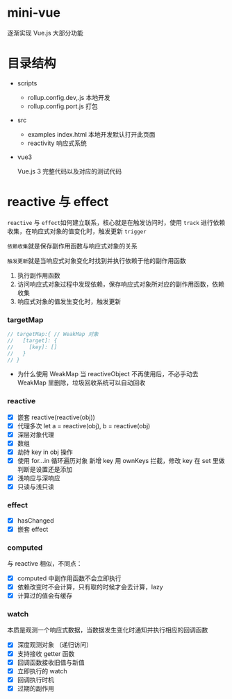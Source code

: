# mini-vue

逐渐实现 Vue.js 大部分功能

# 目录结构

- scripts

  - rollup.config.dev,.js
    本地开发
  - rollup.config.port.js
    打包

- src
  - examples
    index.html 本地开发默认打开此页面
  - reactivity
    响应式系统
- vue3

  Vue.js 3 完整代码以及对应的测试代码

# reactive 与 effect

`reactive` 与 `effect`如何建立联系，核心就是在触发访问时，使用 `track` 进行依赖收集，在响应式对象的值变化时，触发更新 `trigger`

`依赖收集`就是保存副作用函数与响应式对象的关系

`触发更新`就是当响应式对象变化时找到并执行依赖于他的副作用函数

1. 执行副作用函数
2. 访问响应式对象过程中发现依赖，保存响应式对象所对应的副作用函数，依赖收集
3. 响应式对象的值发生变化时，触发更新

### targetMap

```js
// targetMap:{ // WeakMap 对象
//   [target]: {
//     [key]: []
//   }
// }
```

- 为什么使用 WeakMap
  当 reactiveObject 不再使用后，不必手动去 WeakMap 里删除，垃圾回收系统可以自动回收

### reactive

- [x] 嵌套 reactive(reactive(obj))
- [x] 代理多次 let a = reactive(obj), b = reactive(obj)
- [x] 深层对象代理
- [x] 数组
- [x] 劫持 key in obj 操作
- [x] 使用 for...in 循环遍历对象 新增 key 用 ownKeys 拦截，修改 key 在 set 里做判断是设置还是添加
- [x] 浅响应与深响应
- [x] 只读与浅只读

### effect

- [x] hasChanged
- [x] 嵌套 effect

### computed

与 reactive 相似，不同点：

- [x] computed 中副作用函数不会立即执行
- [x] 依赖改变时不会计算，只有取的时候才会去计算，lazy
- [x] 计算过的值会有缓存

### watch

本质是观测一个响应式数据，当数据发生变化时通知并执行相应的回调函数

- [x] 深度观测对象 （递归访问）
- [x] 支持接收 getter 函数
- [x] 回调函数接收旧值与新值
- [x] 立即执行的 watch
- [x] 回调执行时机
- [x] 过期的副作用
